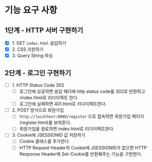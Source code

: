 # 기능 요구 사항

## 1단계 - HTTP 서버 구현하기
- [x] 1\. GET `index.html` 응답하기
- [x] 2\. CSS 지원하기
- [x] 3\. Query String 파싱

## 2단계 - 로그인 구현하기
- [ ] 1\. HTTP Status Code 302
  - [ ] 로그인에 성공하면 응답 헤더에 http status code를 302로 반환하고 /index.html로 리다이렉트 한다. 
  - [ ] 로그인에 실패하면 401.html로 리다이렉트한다. 
- [ ] 2\. POST 방식으로 회원가입
  - [ ] `http://localhost:8080/register` 으로 접속하면 회원가입 페이지(register.html)를 보여준다.
  - [ ] 회원가입을 완료하면 index.html로 리다이렉트한다.
- [ ] 3\. Cookie에 JSESSIONID 값 저장하기
  - [ ] Cookie 클래스를 추가한다.  
  - [ ] HTTP Request Header의 Cookie에 JSESSIONID가 없으면 HTTP Response Header에 Set-Cookie를 반환해주는 기능을 구현한다.

